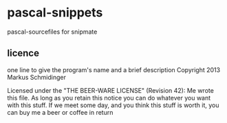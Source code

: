 pascal-snippets
===============

pascal-sourcefiles for snipmate

licence
---------------
one line to give the program's name and a brief description
Copyright 2013 Markus Schmidinger 

Licensed under the "THE BEER-WARE LICENSE" (Revision 42):
Me wrote this file. As long as you retain this notice you
can do whatever you want with this stuff. If we meet some day, and you think
this stuff is worth it, you can buy me a beer or coffee in return 



